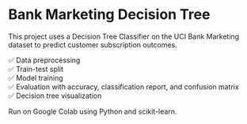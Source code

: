 # Bank Marketing Decision Tree

This project uses a Decision Tree Classifier on the UCI Bank Marketing dataset to predict customer subscription outcomes.

✅ Data preprocessing  
✅ Train-test split  
✅ Model training  
✅ Evaluation with accuracy, classification report, and confusion matrix  
✅ Decision tree visualization

Run on Google Colab using Python and scikit-learn.

